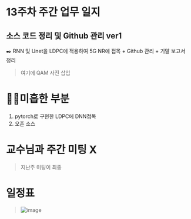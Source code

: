 # 13주차 주간 업무 일지 
## 소스 코드 정리 및 Github 관리 ver1
✒️ RNN 및 Unet을 LDPC에 적용하여 5G NR에 접목 + Github 관리 + 기말 보고서 정리

> 여기에 QAM 사진 삽입



# 🧑‍🎓미흡한 부분
1. pytorch로 구현한 LDPC에 DNN접목 
2. 오픈 소스 


# 교수님과 주간 미팅 X 
> 지난주 미팅이 최종 
# 일정표 
>  ![image](https://user-images.githubusercontent.com/45085563/170346441-3aa50eb5-3be5-43fd-9c2b-2dcb7aa20bb4.png)
